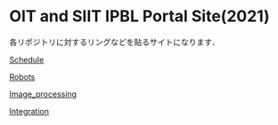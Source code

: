 # OIT and SIIT IPBL Portal Site(2021)

各リポジトリに対するリングなどを貼るサイトになります．



[Schedule](https://github.com/oit-ipbl/schedule)

[Robots](https://github.com/oit-ipbl/robots)

[Image_processing](https://github.com/oit-ipbl/image_processing)

[Integration](https://github.com/oit-ipbl/Integration)
